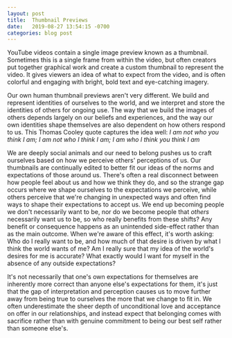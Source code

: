 ```yaml
---
layout: post
title:  Thumbnail Previews
date:   2019-08-27 13:54:15 -0700
categories: blog post
---
```


YouTube videos contain a single image preview known as a thumbnail. Sometimes this is a single frame from within the video, but often creators put together graphical work and create a custom thumbnail to represent the video. It gives viewers an idea of what to expect from the video, and is often colorful and engaging with bright, bold text and eye-catching imagery. 

Our own human thumbnail previews aren't very different. We build and represent identities of ourselves to the world, and we interpret and store the identities of others for ongoing use. The way that we build the images of others depends largely on our beliefs and experiences, and the way our own identities shape themselves are also dependent on how others respond to us. This Thomas Cooley quote captures the idea well: *I am not who you think I am; I am not who I think I am; I am who I think you think I am*

We are deeply social animals and our need to belong pushes us to craft ourselves based on how we perceive others' perceptions of us. Our thumbnails are continually edited to better fit our ideas of the norms and expectations of those around us. There's often a real disconnect between how people feel about us and how we think they do, and so the strange gap occurs where we shape ourselves to the expectations we perceive, while others perceive that we're changing in unexpected ways and often find ways to shape their expectations to accept us. We end up becoming people we don't necessarily want to be, nor do we become people that *others* necessarily want us to be, so who really benefits from these shifts? Any benefit or consequence happens as an unintended side-effect rather than as the main outcome. When we're aware of this effect, it's worth asking: Who do I really want to be, and how much of that desire is driven by what I think the world wants of me? Am I really sure that my idea of the world's desires for me is accurate? What exactly would I want for myself in the absence of any outside expectations? 

It's not necessarily that one's own expectations for themselves are inherently more correct than anyone else's expectations for them, it's just that the gap of interpretation and perception causes us to move further away from being true to ourselves the more that we change to fit in. We often underestimate the sheer depth of unconditional love and acceptance on offer in our relationships, and instead expect that belonging comes with sacrifice rather than with genuine commitment to being our best self rather than someone else's. 

